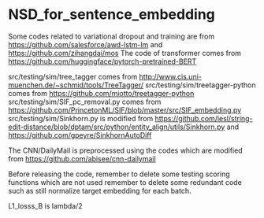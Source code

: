 # NSD_for_sentence_embedding

Some codes related to variational dropout and training are from https://github.com/salesforce/awd-lstm-lm and https://github.com/zihangdai/mos
The code of transformer comes from https://github.com/huggingface/pytorch-pretrained-BERT

src/testing/sim/tree_tagger comes from http://www.cis.uni-muenchen.de/~schmid/tools/TreeTagger/
src/testing/sim/treetagger-python comes from https://github.com/miotto/treetagger-python
src/testing/sim/SIF_pc_removal.py comes from https://github.com/PrincetonML/SIF/blob/master/src/SIF_embedding.py
src/testing/sim/Sinkhorn.py is modified from https://github.com/iesl/string-edit-distance/blob/dptam/src/python/entity_align/utils/Sinkhorn.py and https://github.com/gpeyre/SinkhornAutoDiff

The CNN/DailyMail is preprocessed using the codes which are modified from https://github.com/abisee/cnn-dailymail

Before releasing the code, remember to delete some testing scoring functions which are not used
remember to delete some redundant code such as still normalize target embedding for each batch.

L1_losss_B is lambda/2
